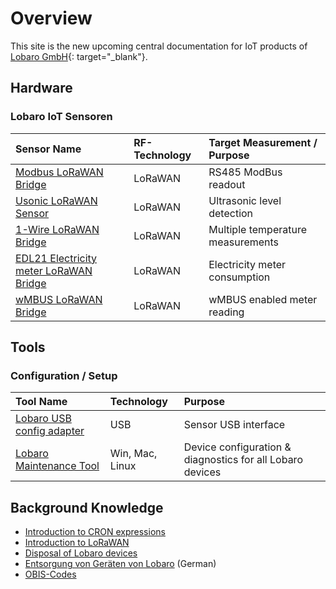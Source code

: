 # Overview

This site is the new upcoming central documentation for IoT products 
of [Lobaro GmbH](https://www.lobaro.de){: target="_blank"}.

<!-- ![Lobaro-Logo](./img/slogan_links_webHeader_.png){: style="height:40px;width:143px"} -->

## Hardware

### Lobaro IoT Sensoren

| Sensor Name         | RF-Technology     | Target Measurement / Purpose |
| :-------------  |:----------------|:----------------|
| [Modbus LoRaWAN Bridge](iot-devices/modbus-lorawan/0.3.0/)       | LoRaWAN | RS485 ModBus readout |
| [Usonic LoRaWAN Sensor](iot-devices/usonic-lorawan)  | LoRaWAN | Ultrasonic level detection |
| [1-Wire LoRaWAN Bridge](iot-devices/1-wire-lorawan)       | LoRaWAN | Multiple temperature measurements |
| [EDL21 Electricity meter LoRaWAN Bridge](iot-devices/edl21-opto-lorawan) | LoRaWAN | Electricity meter consumption |
| [wMBUS LoRaWAN Bridge](iot-devices/wmbus-lorawan) | LoRaWAN | wMBUS enabled meter reading |

## Tools

### Configuration / Setup
| Tool Name     | Technology     | Purpose   | 
| :-------------  |:----------------|:----------------|
| [Lobaro USB config adapter](tools/usb-config-adapter.md) | USB | Sensor USB interface |
| [Lobaro Maintenance Tool](tools/lobaro-tool.md) | Win, Mac, Linux | Device configuration & diagnostics for all Lobaro devices|


## Background Knowledge
* [Introduction to CRON expressions](background/cron-expressions) 
* [Introduction to LoRaWAN](background/lorawan) 
* [Disposal of Lobaro devices](background/weee-disposal)
* [Entsorgung von Geräten von Lobaro](background/weee-entsorgung) (German)
* [OBIS-Codes](background/obis-codes)

[lobaro]: https://lobaro.com
